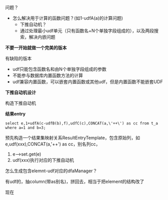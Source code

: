 问题？

- 怎么解决用于计算的函数问题？(如1-udfA(a)的计算问题)
  - 下推自动机？
  - 通过处理最小udf单元（只有函数名+N个单独字段组成的），以及两段搜索，解决内嵌问题



**不要一开始就做一个完美的版本**

有缺陷的版本

- udf只能包含函数名和由N个单独字段组成的参数
- 不能参与数据库内置函数方法的计算
- udf兼容内置函数，可以嵌套内置函数或其他udf，但是内置函数不能嵌套UDF



**下推自动机设计**

构造下推自动机

**结果entry**

```
select e,1+udfA(c-udfB(b),f),udfC(c),CONCAT(a,\'++\') as cc from t_a where a=1 and b=3;
```

预先构造一个结果集映射关系ResultEntryTemplate，包含原始列，如e,udf(xxx),CONCAT(a,'++') as cc，别名列cc，

1. e-->set.get(e)
2. udf(xxx)执行对应的下推自动机

怎么生成包含elemnt-udf对应的dfaManager？



有udf的，抽column(带as别名)，拼回去，相当于把element的结构改了



现在






